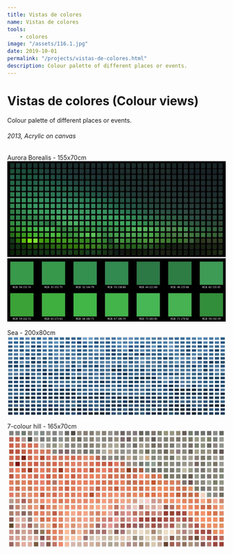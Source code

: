 ```yaml
---
title: Vistas de colores
name: Vistas de colores
tools:
    - colores
image: "/assets/116.1.jpg"
date: 2019-10-01
permalink: "/projects/vistas-de-colores.html"
description: Colour palette of different places or events.
---
```


# Vistas de colores (Colour views)

Colour palette of different places or events.

###### 2013, Acrylic on canvas

Aurora Borealis - 155x70cm
![Aurora Borealis](/assets/116.1.jpg)
![Aurora Borealis](/assets/116.1-1.jpg)

Sea - 200x80cm
![Sea](/assets/116.2.jpg)

7-colour hill - 165x70cm
![7-colour hill](/assets/116.3.jpg)
